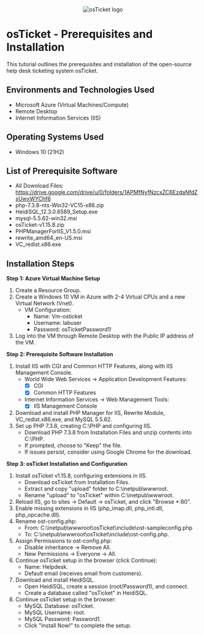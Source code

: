 <p align="center">
<img src="https://i.imgur.com/Clzj7Xs.png" alt="osTicket logo"/>
</p>

<h1>osTicket - Prerequisites and Installation</h1>
This tutorial outlines the prerequisites and installation of the open-source help desk ticketing system osTicket.<br />




<h2>Environments and Technologies Used</h2>

- Microsoft Azure (Virtual Machines/Compute)
- Remote Desktop
- Internet Information Services (IIS)

<h2>Operating Systems Used </h2>

- Windows 10</b> (21H2)

<h2>List of Prerequisite Software</h2>

- All Download Files: https://drive.google.com/drive/u/0/folders/1APMfNyfNzcxZC6EzdaNfdZsUwxWYChf6
- php-7.3.8-nts-Win32-VC15-x86.zip
- HeidiSQL_12.3.0.6589_Setup.exe
- mysql-5.5.62-win32.msi
- osTicket-v1.15.8.zip
- PHPManagerForIIS_V1.5.0.msi
- rewrite_amd64_en-US.msi
- VC_redist.x86.exe

<h2>Installation Steps</h2>

<p>

</p>
<p>


**Step 1: Azure Virtual Machine Setup**
1. Create a Resource Group.
2. Create a Windows 10 VM in Azure with 2-4 Virtual CPUs and a new Virtual Network (Vnet).
   - VM Configuration:
     - Name: Vm-osticket
     - Username: labuser
     - Password: osTicketPassword1!
3. Log into the VM through Remote Desktop with the Public IP address of the VM.     

**Step 2: Prerequisite Software Installation**
1. Install IIS with CGI and Common HTTP Features, along with IIS Management Console.
   - World Wide Web Services -> Application Development Features:
     - [X] CGI
     - [X] Common HTTP Features
   - Internet Information Services -> Web Management Tools:
     - [X] IIS Management Console
2. Download and install PHP Manager for IIS, Rewrite Module, VC_redist.x86.exe, and MySQL 5.5.62.
3. Set up PHP 7.3.8, creating C:\PHP and configuring IIS.
   - Download PHP 7.3.8 from Installation Files and unzip contents into C:\PHP.
   - If prompted, choose to "Keep" the file.
   - If issues persist, consider using Google Chrome for the download.

**Step 3: osTicket Installation and Configuration**
1. Install osTicket v1.15.8, configuring extensions in IIS.
   - Download osTicket from Installation Files.
   - Extract and copy "upload" folder to C:\inetpub\wwwroot.
   - Rename "upload" to "osTicket" within C:\inetpub\wwwroot.
2. Reload IIS, go to sites -> Default -> osTicket, and click "Browse *:80".
3. Enable missing extensions in IIS (php_imap.dll, php_intl.dll, php_opcache.dll).
4. Rename ost-config.php:
   - From: C:\inetpub\wwwroot\osTicket\include\ost-sampleconfig.php
   - To: C:\inetpub\wwwroot\osTicket\include\ost-config.php.
5. Assign Permissions to ost-config.php:
   - Disable inheritance -> Remove All.
   - New Permissions -> Everyone -> All.
6. Continue osTicket setup in the browser (click Continue):
   - Name: Helpdesk.
   - Default email (receives email from customers).
7. Download and install HeidiSQL.
   - Open HeidiSQL, create a session (root/Password1), and connect.
   - Create a database called "osTicket" in HeidiSQL.
8. Continue osTicket setup in the browser:
   - MySQL Database: osTicket.
   - MySQL Username: root.
   - MySQL Password: Password1.
   - Click "Install Now!" to complete the setup.



